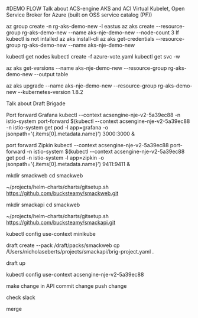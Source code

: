 #DEMO FLOW
Talk about ACS-engine AKS and ACI Virtual Kubelet, Open Service Broker for Azure (built on OSS service catalog (PF))

az group create -n rg-aks-demo-new -l eastus
az aks create --resource-group rg-aks-demo-new --name aks-nje-demo-new --node-count 3
If kubectl is not intalled 
    az aks install-cli
az aks get-credentials --resource-group rg-aks-demo-new --name aks-nje-demo-new

kubectl get nodes
kubectl create -f azure-vote.yaml
kubectl get svc -w

az aks get-versions --name aks-nje-demo-new --resource-group rg-aks-demo-new --output table

az aks upgrade --name aks-nje-demo-new --resource-group rg-aks-demo-new --kubernetes-version 1.8.2


Talk about Draft Brigade 

Port forward Grafana
kubectl --context acsengine-nje-v2-5a39ec88 -n istio-system port-forward $(kubectl --context acsengine-nje-v2-5a39ec88 -n istio-system get pod -l app=grafana -o jsonpath='{.items[0].metadata.name}') 3000:3000 &

port forward Zipkin
kubectl --context acsengine-nje-v2-5a39ec88 port-forward -n istio-system $(kubectl --context acsengine-nje-v2-5a39ec88 get pod -n istio-system -l app=zipkin -o jsonpath='{.items[0].metadata.name}') 9411:9411 &

mkdir smackweb
cd smackweb

~/projects/helm-charts/charts/gitsetup.sh https://github.com/bucksteamy/smackweb.git


mkdir smackapi
cd smackweb

~/projects/helm-charts/charts/gitsetup.sh https://github.com/bucksteamy/smackapi.git

kubectl config use-context minikube 

draft create --pack /draft/packs/smackweb
cp /Users/nicholaseberts/projects/smackapi/brig-project.yaml .

draft up

kubectl config use-context acsengine-nje-v2-5a39ec88

make change in API
commit change
push change

check slack

merge





